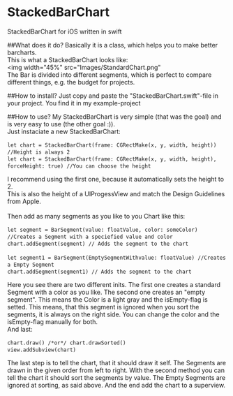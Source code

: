 # StackedBarChart
StackedBarChart for iOS written in swift

##What does it do?
Basically it is a class, which helps you to make better barcharts. <br />
This is what a StackedBarChart looks like: <br />
<img width="45%" src="Images/StandardChart.png"</img> <br/>
The Bar is divided into different segments, which is perfect to compare different things, e.g. the budget for projects.

##How to install?
Just copy and paste the "StackedBarChart.swift"-file in your project. You find it in my example-project

##How to use?
My StackedBarChart is very simple (that was the goal) and is very easy to use (the other goal :)). <br />
Just instaciate a new StackedBarChart:
```
let chart = StackedBarChart(frame: CGRectMake(x, y, width, height)) //Height is always 2
let chart = StackedBarChart(frame: CGRectMake(x, y, width, height), forceHeight: true) //You can choose the height
```
I recommend using the first one, because it automatically sets the height to 2. <br/>
This is also the height of a UIProgessView and match the Design Guidelines from Apple.
<br/><br/>
Then add as many segments as you like to you Chart like this:
```
let segment = BarSegment(value: floatValue, color: someColor) //Creates a Segment with a speciefied value and color
chart.addSegment(segment) // Adds the segment to the chart

let segment1 = BarSegment(EmptySegmentWithvalue: floatValue) //Creates a Empty Segment
chart.addSegment(segment1) // Adds the segment to the chart
```

Here you see there are two different inits. The first one creates a standard Segment with a color as you like. The second one creates an "empty segment". This means the Color is a light gray and the isEmpty-flag is setted. This means, that this segment is ignored when you sort the segments, it is always on the right side. You can change the color and the isEmpty-flag manually for both. <br/>
And last:
```
chart.draw() /*or*/ chart.drawSorted()
view.addSubview(chart)
```
The last step is to tell the chart, that it should draw it self. The Segments are drawn in the given order from left to right. With the second method you can tell the chart it should sort the segments by value. The Empty Segments are ignored at sorting, as said above. And the end add the chart to a superview.
